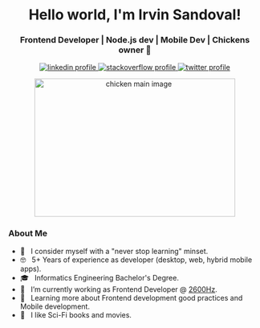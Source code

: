 <h1 align="center">Hello world, I'm Irvin Sandoval!</h1>
<h3 align="center">Frontend Developer | Node.js dev | Mobile Dev | Chickens owner 🐔 </h3>

<p align="center">
  <a href="https://www.linkedin.com/in/irvandoval/">
    <img
      alt="linkedin profile"
      src="https://img.shields.io/badge/-LinkedIn-blue?style=flat-square&logo=Linkedin&logoColor=white&link=https://www.linkedin.com/in/irvandoval/"
     />
  </a>
  <a href="https://stackoverflow.com/users/5797873/irvin-sandoval">
    <img
      alt="stackoverflow profile"
      src="https://img.shields.io/stackexchange/stackoverflow/r/5797873?order=desc&sort=reputation&site=s"
     />
  </a>
   <a href="https://www.twitter.com/irvandoval">
    <img
      alt="twitter profile"
      src="https://img.shields.io/badge/-Twitter-1ca0f1?style=flat-square&labelColor=1ca0f1&logo=twitter&logoColor=white&link=https://twitter.com/irvandoval"
     />
  </a>
</p>

<p align="center">
  <img
    alt="chicken main image"
    src="https://i.pinimg.com/originals/ef/75/54/ef755473c3d60971cb4ff63c0e6846d5.gif"
    width="400"
    height="275"
  />
</p>

### About Me
  
  - 🤔 &nbsp; I consider myself with a "never stop learning" minset.
  - 🤓 &nbsp; 5+ Years of experience as developer (desktop, web, hybrid mobile apps).
  - 🎓 &nbsp; Informatics Engineering Bachelor's Degree.
  - 💼 &nbsp; I’m currently working as Frontend Developer @ [2600Hz](https://www.2600hz.com/).
  - 🌱 &nbsp; Learning more about Frontend development good practices and Mobile development.
  - 🤖 &nbsp; I like Sci-Fi books and movies.
